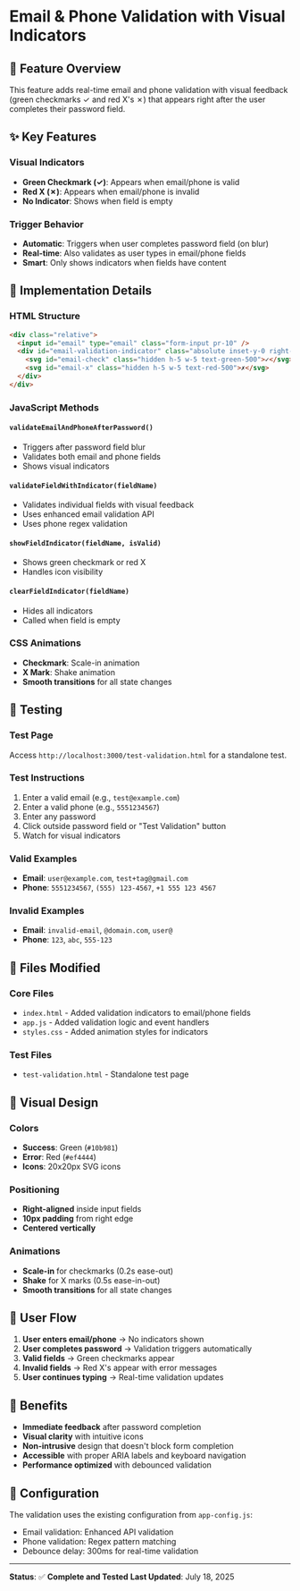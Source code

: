 # Email & Phone Validation with Visual Indicators

## 🎯 **Feature Overview**

This feature adds real-time email and phone validation with visual feedback (green checkmarks ✓ and red X's ✗) that appears right after the user completes their password field.

## ✨ **Key Features**

### Visual Indicators
- **Green Checkmark (✓)**: Appears when email/phone is valid
- **Red X (✗)**: Appears when email/phone is invalid
- **No Indicator**: Shows when field is empty

### Trigger Behavior
- **Automatic**: Triggers when user completes password field (on blur)
- **Real-time**: Also validates as user types in email/phone fields
- **Smart**: Only shows indicators when fields have content

## 🔧 **Implementation Details**

### HTML Structure
```html
<div class="relative">
  <input id="email" type="email" class="form-input pr-10" />
  <div id="email-validation-indicator" class="absolute inset-y-0 right-0 flex items-center pr-3 pointer-events-none">
    <svg id="email-check" class="hidden h-5 w-5 text-green-500">✓</svg>
    <svg id="email-x" class="hidden h-5 w-5 text-red-500">✗</svg>
  </div>
</div>
```

### JavaScript Methods

#### `validateEmailAndPhoneAfterPassword()`
- Triggers after password field blur
- Validates both email and phone fields
- Shows visual indicators

#### `validateFieldWithIndicator(fieldName)`
- Validates individual fields with visual feedback
- Uses enhanced email validation API
- Uses phone regex validation

#### `showFieldIndicator(fieldName, isValid)`
- Shows green checkmark or red X
- Handles icon visibility

#### `clearFieldIndicator(fieldName)`
- Hides all indicators
- Called when field is empty

### CSS Animations
- **Checkmark**: Scale-in animation
- **X Mark**: Shake animation
- **Smooth transitions** for all state changes

## 🧪 **Testing**

### Test Page
Access `http://localhost:3000/test-validation.html` for a standalone test.

### Test Instructions
1. Enter a valid email (e.g., `test@example.com`)
2. Enter a valid phone (e.g., `5551234567`)
3. Enter any password
4. Click outside password field or "Test Validation" button
5. Watch for visual indicators

### Valid Examples
- **Email**: `user@example.com`, `test+tag@gmail.com`
- **Phone**: `5551234567`, `(555) 123-4567`, `+1 555 123 4567`

### Invalid Examples
- **Email**: `invalid-email`, `@domain.com`, `user@`
- **Phone**: `123`, `abc`, `555-123`

## 📁 **Files Modified**

### Core Files
- `index.html` - Added validation indicators to email/phone fields
- `app.js` - Added validation logic and event handlers
- `styles.css` - Added animation styles for indicators

### Test Files
- `test-validation.html` - Standalone test page

## 🎨 **Visual Design**

### Colors
- **Success**: Green (`#10b981`)
- **Error**: Red (`#ef4444`)
- **Icons**: 20x20px SVG icons

### Positioning
- **Right-aligned** inside input fields
- **10px padding** from right edge
- **Centered vertically**

### Animations
- **Scale-in** for checkmarks (0.2s ease-out)
- **Shake** for X marks (0.5s ease-in-out)
- **Smooth transitions** for all state changes

## 🔄 **User Flow**

1. **User enters email/phone** → No indicators shown
2. **User completes password** → Validation triggers automatically
3. **Valid fields** → Green checkmarks appear
4. **Invalid fields** → Red X's appear with error messages
5. **User continues typing** → Real-time validation updates

## 🚀 **Benefits**

- **Immediate feedback** after password completion
- **Visual clarity** with intuitive icons
- **Non-intrusive** design that doesn't block form completion
- **Accessible** with proper ARIA labels and keyboard navigation
- **Performance optimized** with debounced validation

## 🔧 **Configuration**

The validation uses the existing configuration from `app-config.js`:
- Email validation: Enhanced API validation
- Phone validation: Regex pattern matching
- Debounce delay: 300ms for real-time validation

---

**Status**: ✅ **Complete and Tested**
**Last Updated**: July 18, 2025 